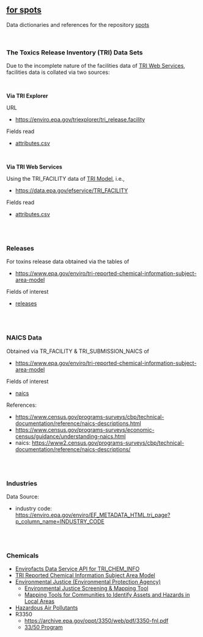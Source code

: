 ## [for spots](https://github.com/vetiveria/spots)

Data dictionaries and references for the repository [spots](https://github.com/vetiveria/spots)

<br>

### The Toxics Release Inventory (TRI) Data Sets

Due to the incomplete nature of the facilities data 
of [TRI Web Services](https://www.epa.gov/enviro/tri-reported-chemical-information-subject-area-model), facilities 
data is collated via two sources:

<br>

**Via TRI Explorer**

URL
* https://enviro.epa.gov/triexplorer/tri_release.facility

Fields read
* [attributes.csv](tri/explorer/attributes.csv)

<br>

**Via TRI Web Services**

Using the TRI_FACILITY data of [TRI Model](https://www.epa.gov/enviro/tri-reported-chemical-information-subject-area-model), i.e.,
* https://data.epa.gov/efservice/TRI_FACILITY

Fields read
* [attributes.csv](tri/services/attributes.csv)

<br>
<br>

### Releases

For toxins release data obtained via the tables of
* https://www.epa.gov/enviro/tri-reported-chemical-information-subject-area-model

Fields of interest
* [releases](releases/releases.csv)

<br>
<br>

### NAICS Data

Obtained via TR_FACILITY & TRI_SUBMISSION_NAICS of
* https://www.epa.gov/enviro/tri-reported-chemical-information-subject-area-model

Fields of interest
* [naics](naics/naics.csv)

References:
* https://www.census.gov/programs-surveys/cbp/technical-documentation/reference/naics-descriptions.html
* https://www.census.gov/programs-surveys/economic-census/guidance/understanding-naics.html
* naics: https://www2.census.gov/programs-surveys/cbp/technical-documentation/reference/naics-descriptions/

<br>
<br>

### Industries

Data Source:
* industry code: https://enviro.epa.gov/enviro/EF_METADATA_HTML.tri_page?p_column_name=INDUSTRY_CODE

<br>
<br>

### Chemicals

* [Envirofacts Data Service API for TRI_CHEM_INFO](https://enviro.epa.gov/enviro/ef_metadata_html.ef_metadata_table?p_table_name=tri_chem_info&p_topic=tri)
* [TRI Reported Chemical Information Subject Area Model](https://www.epa.gov/enviro/tri-reported-chemical-information-subject-area-model)
* [Environmental Justice (Environmental Protection Agency)](https://www.epa.gov/environmentaljustice)
  * [Environmental Justice Screening & Mapping Tool](https://www.epa.gov/ejscreen)  
  * [Mapping Tools for Communities to Identify Assets and Hazards in Local Areas](https://www.epa.gov/environmentaljustice/mapping-tools-communities-identify-assets-and-hazards-local-areas)
* [Hazardous Air Pollutants](https://www.epa.gov/haps/initial-list-hazardous-air-pollutants-modifications)
* R3350
  * https://archive.epa.gov/oppt/3350/web/pdf/3350-fnl.pdf  
  * [33/50 Program](https://nepis.epa.gov/Exe/ZyPDF.cgi/93000PAJ.PDF?Dockey=93000PAJ.PDF)

<br>
<br>


